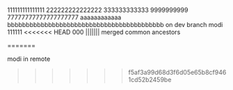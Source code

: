 111111111111111
222222222222222
333333333333
9999999999
77777777777777777777
aaaaaaaaaaaa
bbbbbbbbbbbbbbbbbbbbbbbbbbbbbbbbbbbbbbbbbb
on dev branch modi     111111
<<<<<<< HEAD
000
||||||| merged common ancestors

=======

modi in remote
>>>>>>> f5af3a99d68d3f6d05e65b8cf9461cd52b2459be
